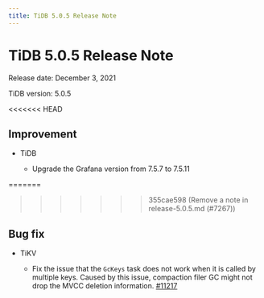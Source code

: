 ```yaml
---
title: TiDB 5.0.5 Release Note
---
```


# TiDB 5.0.5 Release Note

Release date: December 3, 2021

TiDB version: 5.0.5

<<<<<<< HEAD
## Improvement

+ TiDB 

    - Upgrade the Grafana version from 7.5.7 to 7.5.11

=======
>>>>>>> 355cae598 (Remove a note in release-5.0.5.md (#7267))
## Bug fix

+ TiKV

    - Fix the issue that the `GcKeys` task does not work when it is called by multiple keys. Caused by this issue, compaction filer GC might not drop the MVCC deletion information. [#11217](https://github.com/tikv/tikv/issues/11217)
